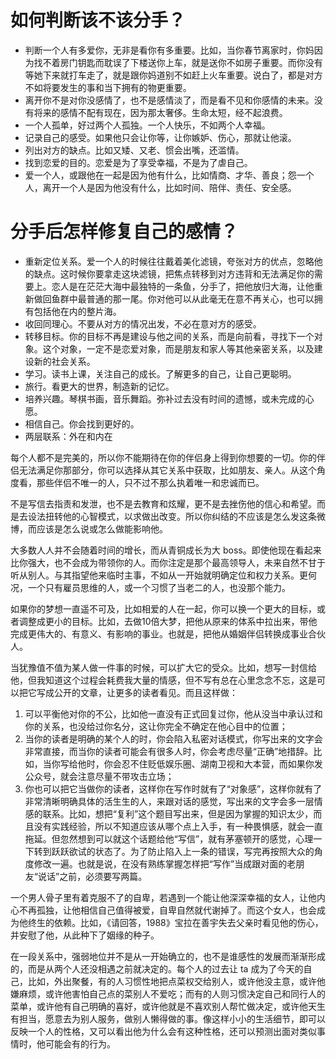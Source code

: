 # 如何判断该不该分手？
* 判断一个人有多爱你，无非是看你有多重要。比如，当你春节离家时，你妈因为找不着房门钥匙而耽误了下楼送你上车，就是送你不如房子重要。而你没有等她下来就打车走了，就是跟你妈道别不如赶上火车重要。说白了，都是对方不如将要发生的事和当下拥有的物更重要。
* 离开你不是对你没感情了，也不是感情淡了，而是看不见和你感情的未来。没有将来的感情不配有现在，因为那太奢侈。生命太短，经不起浪费。
* 一个人孤单，好过两个人孤独。一个人快乐，不如两个人幸福。
* 记录自己的感受。如果他只会让你等，让你嫉妒、伤心，那就让他滚。
* 列出对方的缺点。比如又矮、又老、惯会出嘴，还滥情。
* 找到恋爱的目的。恋爱是为了享受幸福，不是为了虐自己。
* 爱一个人，或跟他在一起是因为他有什么，比如情商、才华、善良；怨一个人，离开一个人是因为他没有什么，比如时间、陪伴、责任、安全感。

# 分手后怎样修复自己的感情？
* 重新定位关系。爱一个人的时候往往戴着美化滤镜，夸张对方的优点，忽略他的缺点。这时候你要拿走这块滤镜，把焦点转移到对方违背和无法满足你的需要上。恋人是在茫茫大海中最独特的一条鱼，分手了，把他放归大海，让他重新做回鱼群中最普通的那一尾。你对他可以从此毫无在意不再关心，也可以拥有包括他在内的整片海。
* 收回同理心。不要从对方的情况出发，不必在意对方的感受。
* 转移目标。你的目标不再是建设与他之间的关系，而是向前看，寻找下一个对象。这个对象，一定不是恋爱对象，而是朋友和家人等其他亲密关系，以及建设新的社会关系。
* 学习。读书上课，关注自己的成长。了解更多的自己，让自己更聪明。
* 旅行。看更大的世界，制造新的记忆。
* 培养兴趣。琴棋书画，音乐舞蹈。弥补过去没有时间的遗憾，或未完成的心愿。
* 相信自己。你会找到更好的。
* 两层联系：外在和内在

每个人都不是完美的，所以你不能期待在你的伴侣身上得到你想要的一切。你的伴侣无法满足你那部分，你可以选择从其它关系中获取，比如朋友、亲人。从这个角度看，那些伴侣不唯一的人，只不过不那么执着唯一和忠诚而已。

不是写信去指责和发泄，也不是去教育和炫耀，更不是去挫伤他的信心和希望。而是去设法扭转他的心智模式，以求做出改变。所以你纠结的不应该是怎么发这条微博，而应该是怎么说或怎么做能影响他。

大多数人人并不会随着时间的增长，而从青铜成长为大 boss。即使他现在看起来比你强大，也不会成为带领你的人。而你注定是那个最高领导人，未来自然不甘于听从别人。与其指望他来临时主事，不如从一开始就明确定位和权力关系。更何况，一个只有雇员思维的人，或一个习惯了当老二的人，也没那个能力。

如果你的梦想一直遥不可及，比如相爱的人在一起，你可以换一个更大的目标，或者调整成更小的目标。比如，去做10倍大梦，把他从原来的体系中拉出来，带他完成更伟大的、有意义、有影响的事业。也就是，把他从婚姻伴侣转换成事业合伙人。

当犹豫值不值为某人做一件事的时候，可以扩大它的受众。比如，想写一封信给他，但我知道这个过程会耗费我大量的情感，但不写有总在心里念念不忘，这是可以把它写成公开的文章，让更多的读者看见。而且这样做：
1. 可以平衡他对你的不公，比如他一直没有正式回复过你，他从没当中承认过和你的关系，也没给过你名分，这让你完全不确定在他心目中的位置；
2. 当你的读者是明确的某个人的时，你会陷入私密对话模式，你写出来的文字会非常直接，而当你的读者可能会有很多人时，你会考虑尽量“正确”地措辞。比如，当你写给他时，你会忍不住贬低娱乐圈、湖南卫视和大本营，而如果你发公众号，就会注意尽量不带攻击立场；
3. 你也可以把它当做你的读者，这样你在写作时就有了“对象感”，这样你就有了非常清晰明确具体的活生生的人，来跟对话的感觉，写出来的文字会多一层情感的联系。比如，想把“复利”这个题目写出来，但是因为掌握的知识太少，而且没有实践经验，所以不知道应该从哪个点上入手，有一种畏惧感，就会一直拖延。但忽然想到可以就这个话题给他“写信”，就有茅塞顿开的感觉，心理一下转到跃跃欲试的状态了。为了防止陷入上一条的错误，写完再按照大众的角度修改一遍。也就是说，在没有熟练掌握怎样把“写作”当成跟对面的老朋友“说话”之前，必须要写两篇。

一个男人骨子里有着克服不了的自卑，若遇到一个能让他深深幸福的女人，让他内心不再孤独，让他相信自己值得被爱，自卑自然就代谢掉了。而这个女人，也会成为他终生的依赖。比如，《请回答，1988》宝拉在善宇失去父亲时看见他的伤心，并安慰了他，从此种下了姻缘的种子。

在一段关系中，强弱地位并不是从一开始确立的，也不是谁感性的发展而渐渐形成的，而是从两个人还没相遇之前就决定的。每个人的过去让 ta 成为了今天的自己，比如，外出聚餐，有的人习惯性地把点菜权交给别人，或许他没主意，或许他嫌麻烦，或许他害怕自己点的菜别人不爱吃；而有的人则习惯决定自己和同行人的菜单，或许他有自己明确的喜好，或许他就是不喜欢别人帮忙做决定，或许他天生有担当，愿意去为别人服务，做别人懒得做的事。像这样小小的生活细节，即可以反映一个人的性格，又可以看出他为什么会有这种性格，还可以预测出面对类似事情时，他可能会有的行为。
